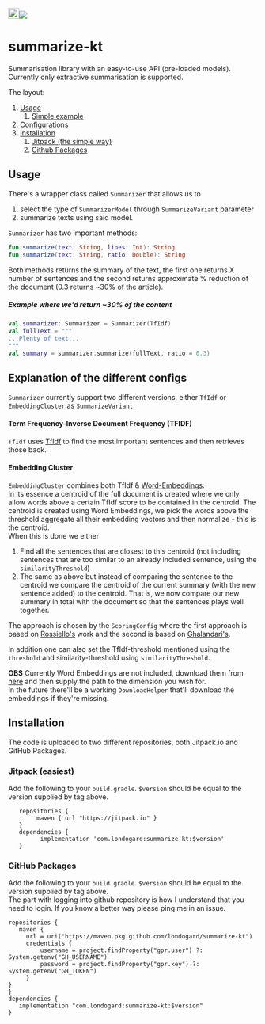 <a href='https://ko-fi.com/O5O819SEH' target='_blank'><img height='22' style='border:0px;height:22px;' src='https://az743702.vo.msecnd.net/cdn/kofi2.png?v=2' border='0' alt='Buy Me a Coffee at ko-fi.com' /></a>[![](https://jitpack.io/v/com.londogard/summarize-kt.svg)](https://jitpack.io/#com.londogard/summarize-kt)

# summarize-kt
Summarisation library with an easy-to-use API (pre-loaded models). Currently only extractive summarisation is supported.

The layout:

1. [Usage](#usage)
    1. [Simple example](#example-where-wed-return-30-of-the-content)
2. [Configurations](#explanation-of-the-different-configs)
3. [Installation](#installation)
    1. [Jitpack (the simple way)](#jitpack-easiest)
    2. [Github Packages](#github-packages)

## Usage
There's a wrapper class called `Summarizer` that allows us to 

1) select the type of `SummarizerModel` through `SummarizeVariant` parameter 
2) summarize texts using said model.  

`Summarizer` has two important methods:  
```kotlin
fun summarize(text: String, lines: Int): String
fun summarize(text: String, ratio: Double): String
```
Both methods returns the summary of the text, the first one returns X number of sentences and the second returns approximate % reduction of the document (0.3 returns ~30% of the article).

##### Example where we'd return ~30% of the content
```kotlin
val summarizer: Summarizer = Summarizer(TfIdf)
val fullText = """
...Plenty of text...
"""
val summary = summarizer.summarize(fullText, ratio = 0.3)
```

## Explanation of the different configs
`Summarizer` currently support two different versions, either `TfIdf` or `EmbeddingCluster` as `SummarizeVariant`.  
#### Term Frequency-Inverse Document Frequency (TFIDF)
`TfIdf` uses [TfIdf](https://en.wikipedia.org/wiki/Tf%E2%80%93idf) to find the most important sentences and then retrieves those back.
#### Embedding Cluster  
`EmbeddingCluster` combines both TfIdf & [Word-Embeddings](https://en.wikipedia.org/wiki/Word_embedding).  
In its essence a centroid of the full document is created where we only allow words above a certain TfIdf score to be
 contained in the centroid. The centroid is created using Word Embeddings, we pick the words above the threshold 
 aggregate all their embedding vectors and then normalize - this is the centroid.  
 When this is done we either
 
1. Find all the sentences that are closest to this centroid (not including sentences
  that are too similar to an already included sentence, using the `similarityThreshold`)
2. The same as above but instead of comparing the sentence to the centroid we compare the centroid of the current 
summary (with the new sentence added) to the centroid. That is, we now compare our new summary in total with the document 
so that the sentences plays well together.  

The approach is chosen by the `ScoringConfig` where the first approach is based on 
[Rossiello's](https://www.aclweb.org/anthology/W17-1003/) work and the second is based on
 [Ghalandari's](https://arxiv.org/abs/1708.07690).

In addition one can also set the TfIdf-threshold mentioned using the `threshold` and similarity-threshold 
using `similarityThreshold`.

**OBS** Currently Word Embeddings are not included, 
download them from [here](http://nlp.stanford.edu/data/glove.6B.zip) and then supply the path to the 
dimension you wish for.  
In the future there'll be a working `DownloadHelper` that'll download the embeddings if they're missing.

## Installation
The code is uploaded to two different repositories, both Jitpack.io and GitHub Packages.
### Jitpack (easiest)
Add the following to your `build.gradle`. `$version` should be equal to the version supplied by tag above.
```
   repositories {
        maven { url "https://jitpack.io" }
   }
   dependencies {
         implementation 'com.londogard:summarize-kt:$version'
   }
```
### GitHub Packages
Add the following to your `build.gradle`. `$version` should be equal to the version supplied by tag above.  
The part with logging into github repository is how I understand that you need to login. If you know a better way please ping me in an issue.
```
repositories {
   maven {
     url = uri("https://maven.pkg.github.com/londogard/summarize-kt")
     credentials {
         username = project.findProperty("gpr.user") ?: System.getenv("GH_USERNAME")
         password = project.findProperty("gpr.key") ?: System.getenv("GH_TOKEN")
     }
}
}
dependencies {
   implementation "com.londogard:summarize-kt:$version"
}
```
